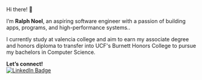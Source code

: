 Hi there! 👋

I’m **Ralph Noel**, an aspiring software engineer with a passion of building apps, programs, and high-performance systems..

I currently study at valencia college and aim to earn my associate degree and honors diploma to transfer into UCF's Burnett Honors College to pursue my bachelors in Computer Science.

**Let’s connect!**  
[![LinkedIn Badge](https://img.shields.io/badge/LINKEDIN-0077B5?logo=linkedin&logoColor=white)](https://www.linkedin.com/in/ralphnoel/)
